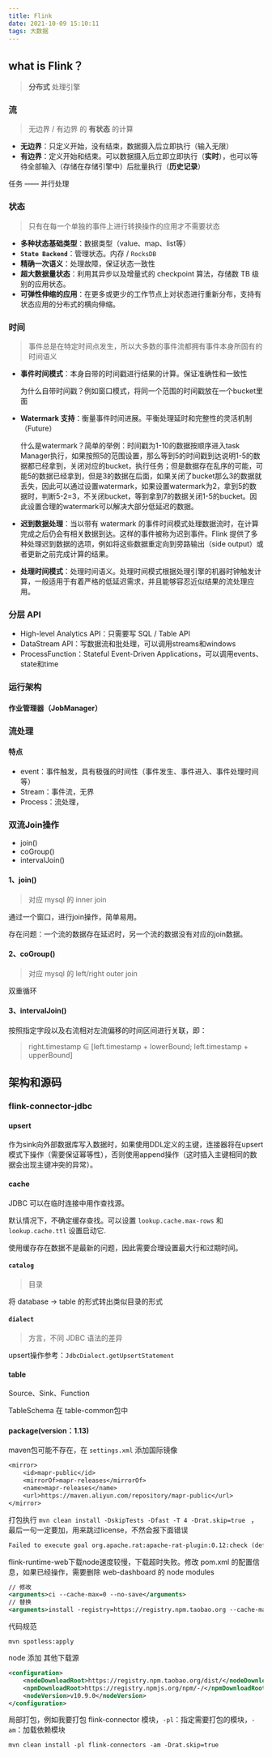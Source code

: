 ```yaml
---
title: Flink
date: 2021-10-09 15:10:11
tags: 大数据
---
```



## what is Flink？

> **分布式** 处理引擎

### 流

> 无边界 / 有边界 的 **有状态** 的计算

+ **无边界**：只定义开始，没有结束，数据摄入后立即执行（输入无限）
+ **有边界**：定义开始和结束。可以数据摄入后立即立即执行（**实时**），也可以等待全部输入（存储在存储引擎中）后批量执行（**历史记录**）

任务 —— 并行处理

### 状态

> 只有在每一个单独的事件上进行转换操作的应用才不需要状态

+ **多种状态基础类型**：数据类型（value、map、list等）
+ **`State Backend`**：管理状态。内存 / `RocksDB`
+ **精确一次语义**：处理故障，保证状态一致性
+ **超大数据量状态**：利用其异步以及增量式的 checkpoint 算法，存储数 TB 级别的应用状态。
+ **可弹性伸缩的应用**：在更多或更少的工作节点上对状态进行重新分布，支持有状态应用的分布式的横向伸缩。

### 时间

> 事件总是在特定时间点发生，所以大多数的事件流都拥有事件本身所固有的时间语义

+ **事件时间模式**：本身自带的时间戳进行结果的计算。保证准确性和一致性

  为什么自带时间戳？例如窗口模式，将同一个范围的时间戳放在一个bucket里面

+ **Watermark 支持**：衡量事件时间进展。平衡处理延时和完整性的灵活机制（Future）

  什么是watermark？简单的举例：时间戳为1-10的数据按顺序进入task Manager执行，如果按照5的范围设置，那么等到5的时间戳到达说明1-5的数据都已经拿到，关闭对应的bucket，执行任务；但是数据存在乱序的可能，可能5的数据已经拿到，但是3的数据在后面，如果关闭了bucket那么3的数据就丢失，因此可以通过设置watermark，如果设置watermark为2，拿到5的数据时，判断5-2=3，不关闭bucket，等到拿到7的数据关闭1-5的bucket。因此设置合理的watermark可以解决大部分低延迟的数据。

+ **迟到数据处理**：当以带有 watermark 的事件时间模式处理数据流时，在计算完成之后仍会有相关数据到达。这样的事件被称为迟到事件。Flink 提供了多种处理迟到数据的选项，例如将这些数据重定向到旁路输出（side output）或者更新之前完成计算的结果。

+ **处理时间模式**：处理时间语义。处理时间模式根据处理引擎的机器时钟触发计算，一般适用于有着严格的低延迟需求，并且能够容忍近似结果的流处理应用。



### 分层 API

+ High-level Analytics API：只需要写 SQL / Table API
+ DataStream API：写数据流和批处理，可以调用streams和windows
+ ProcessFunction：Stateful Event-Driven Applications，可以调用events、state和time



### 运行架构

#### 作业管理器（JobManager）





### 流处理

#### 特点

+ event：事件触发，具有极强的时间性（事件发生、事件进入、事件处理时间 等）
+ Stream：事件流，无界
+ Process：流处理，





### 双流Join操作

+ join()
+ coGroup()
+ intervalJoin()

#### 1、join()

> 对应 mysql 的 inner join

通过一个窗口，进行join操作，简单易用。

存在问题：一个流的数据存在延迟时，另一个流的数据没有对应的join数据。

#### 2、coGroup()

> 对应 mysql 的 left/right outer join

双重循环

#### 3、intervalJoin()

按照指定字段以及右流相对左流偏移的时间区间进行关联，即：

> right.timestamp ∈ [left.timestamp + lowerBound; left.timestamp + upperBound]









## 架构和源码

### flink-connector-jdbc

#### upsert

作为sink向外部数据库写入数据时，如果使用DDL定义的主键，连接器将在upsert模式下操作（需要保证幂等性），否则使用append操作（这时插入主键相同的数据会出现主键冲突的异常）。

#### cache

JDBC 可以在临时连接中用作查找源。

默认情况下，不确定缓存查找。可以设置 `lookup.cache.max-rows` 和 `lookup.cache.ttl` 设置启动它.

使用缓存存在数据不是最新的问题，因此需要合理设置最大行和过期时间。



#### `catalog`

> 目录

将 database → table 的形式转出类似目录的形式



#### `dialect`

> 方言，不同 JDBC 语法的差异

upsert操作参考：`JdbcDialect.getUpsertStatement`



#### table

Source、Sink、Function

TableSchema 在 table-common包中





#### package(version：1.13)

maven包可能不存在，在 `settings.xml` 添加国际镜像

```tex
<mirror>
	<id>mapr-public</id>
	<mirrorOf>mapr-releases</mirrorOf>
	<name>mapr-releases</name>
	<url>https://maven.aliyun.com/repository/mapr-public</url>
</mirror>
```

打包执行 `mvn clean install -DskipTests -Dfast -T 4 -Drat.skip=true ` ，最后一句一定要加，用来跳过license，不然会报下面错误

```tex
Failed to execute goal org.apache.rat:apache-rat-plugin:0.12:check (default) on project flink-parent: Too many files with unapproved license: 4 See RAT report in: D:\ffffff\flink-release-1.10.0\flink-release-1.10.0\target\rat.txt
```

flink-runtime-web下载node速度较慢，下载超时失败。修改 pom.xml 的配置信息，如果已经操作，需要删除 web-dashboard 的 node modules

```xml
// 修改
<arguments>ci --cache-max=0 --no-save</arguments>
// 替换
<arguments>install -registry=https://registry.npm.taobao.org --cache-max=0 --no-save</arguments>
```

代码规范

```shell
mvn spotless:apply
```

node 添加 其他下载源

```xml
<configuration>
	<nodeDownloadRoot>https://registry.npm.taobao.org/dist/</nodeDownloadRoot>
	<npmDownloadRoot>https://registry.npmjs.org/npm/-/</npmDownloadRoot>
	<nodeVersion>v10.9.0</nodeVersion>
</configuration>
```

局部打包，例如我要打包 flink-connector 模块，`-pl`：指定需要打包的模块，`-am`：加载依赖模块

```shell
mvn clean install -pl flink-connectors -am -Drat.skip=true
```

